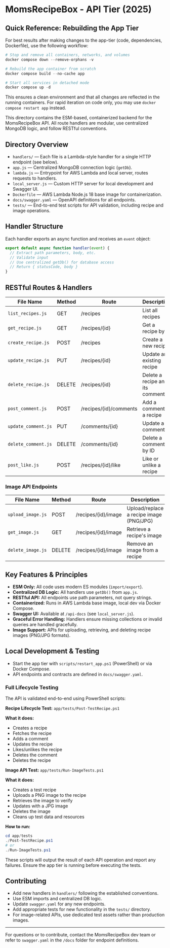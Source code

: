 # MomsRecipeBox - API Tier (2025)

## Quick Reference: Rebuilding the App Tier

For best results after making changes to the app-tier (code, dependencies, Dockerfile), use the following workflow:

```powershell
# Stop and remove all containers, networks, and volumes
docker compose down --remove-orphans -v

# Rebuild the app container from scratch
docker compose build --no-cache app

# Start all services in detached mode
docker compose up -d
```

This ensures a clean environment and that all changes are reflected in the running containers. For rapid iteration on code only, you may use `docker compose restart app` instead.

This directory contains the ESM-based, containerized backend for the MomsRecipeBox API. All route handlers are modular, use centralized MongoDB logic, and follow RESTful conventions.

## Directory Overview

- `handlers/` — Each file is a Lambda-style handler for a single HTTP endpoint (see below).
- `app.js` — Centralized MongoDB connection logic (`getDb`).
- `lambda.js` — Entrypoint for AWS Lambda and local server, routes requests to handlers.
- `local_server.js` — Custom HTTP server for local development and Swagger UI.
- `Dockerfile` — AWS Lambda Node.js 18 base image for containerization.
- `docs/swagger.yaml` — OpenAPI definitions for all endpoints.
- `tests/` — End-to-end test scripts for API validation, including recipe and image operations.

## Handler Structure

Each handler exports an async function and receives an `event` object:

```js
export default async function handler(event) {
  // Extract path parameters, body, etc.
  // Validate input
  // Use centralized getDb() for database access
  // Return { statusCode, body }
}
```

## RESTful Routes & Handlers

| File Name             | Method | Route                          | Description                       |
|-----------------------|--------|-------------------------------|-----------------------------------|
| `list_recipes.js`     | GET    | /recipes                      | List all recipes                   |
| `get_recipe.js`       | GET    | /recipes/{id}                 | Get a recipe by ID                 |
| `create_recipe.js`    | POST   | /recipes                      | Create a new recipe                |
| `update_recipe.js`    | PUT    | /recipes/{id}                 | Update an existing recipe          |
| `delete_recipe.js`    | DELETE | /recipes/{id}                 | Delete a recipe and its comments   |
| `post_comment.js`     | POST   | /recipes/{id}/comments        | Add a comment to a recipe          |
| `update_comment.js`   | PUT    | /comments/{id}                | Update a comment                   |
| `delete_comment.js`   | DELETE | /comments/{id}                | Delete a comment by ID             |
| `post_like.js`        | POST   | /recipes/{id}/like            | Like or unlike a recipe            |

### Image API Endpoints

| File Name             | Method | Route                          | Description                       |
|-----------------------|--------|-------------------------------|-----------------------------------|
| `upload_image.js`     | POST   | /recipes/{id}/image           | Upload/replace a recipe image (PNG/JPG) |
| `get_image.js`        | GET    | /recipes/{id}/image           | Retrieve a recipe's image         |
| `delete_image.js`     | DELETE | /recipes/{id}/image           | Remove an image from a recipe     |

## Key Features & Principles

- **ESM Only:** All code uses modern ES modules (`import/export`).
- **Centralized DB Logic:** All handlers use `getDb()` from `app.js`.
- **RESTful API:** All endpoints use path parameters, not query strings.
- **Containerized:** Runs in AWS Lambda base image, local dev via Docker Compose.
- **Swagger UI:** Available at `/api-docs` (see `local_server.js`).
- **Graceful Error Handling:** Handlers ensure missing collections or invalid queries are handled gracefully.
- **Image Support:** APIs for uploading, retrieving, and deleting recipe images (PNG/JPG formats).

## Local Development & Testing

- Start the app tier with `scripts/restart_app.ps1` (PowerShell) or via Docker Compose.
- API endpoints and contracts are defined in `docs/swagger.yaml`.

### Full Lifecycle Testing

The API is validated end-to-end using PowerShell scripts:

**Recipe Lifecycle Test:** `app/tests/Post-TestRecipe.ps1`

**What it does:**

- Creates a recipe
- Fetches the recipe
- Adds a comment
- Updates the recipe
- Likes/unlikes the recipe
- Deletes the comment
- Deletes the recipe

**Image API Test:** `app/tests/Run-ImageTests.ps1`

**What it does:**

- Creates a test recipe
- Uploads a PNG image to the recipe
- Retrieves the image to verify
- Updates with a JPG image
- Deletes the image
- Cleans up test data and resources

**How to run:**

```powershell
cd app/tests
./Post-TestRecipe.ps1
# or
./Run-ImageTests.ps1
```

These scripts will output the result of each API operation and report any failures. Ensure the app tier is running before executing the tests.

## Contributing

- Add new handlers in `handlers/` following the established conventions.
- Use ESM imports and centralized DB logic.
- Update `swagger.yaml` for any new endpoints.
- Add appropriate tests for new functionality in the `tests/` directory.
- For image-related APIs, use dedicated test assets rather than production images.

---

For questions or to contribute, contact the MomsRecipeBox dev team or refer to `swagger.yaml` in the `/docs` folder for endpoint definitions.
